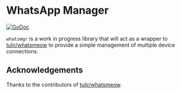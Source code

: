 # WhatsApp Manager

[![GoDoc](https://pkg.go.dev/badge/github.com/DonovanDiamond/whatsmgr.svg)](https://pkg.go.dev/github.com/DonovanDiamond/whatsmgr)

`whatsmgr` is a work in progress library that will act as a wrapper to [tulir/whatsmeow](https://github.com/tulir/whatsmeow) to provide a simple management of multiple device connections.

## Acknowledgements

Thanks to the contributors of [tulir/whatsmeow](https://github.com/tulir/whatsmeow).
